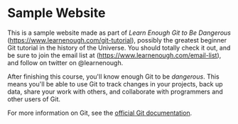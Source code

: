 # Sample Website


This is a sample website made as part of *Learn Enough Git to Be Dangerous* (https://www.learnenough.com/git-tutorial), possibly the greatest beginner Git tutorial in the history of the Universe. You should totally check it out, and be sure to join the email list at (https://www.learnenough.com/email-list), and follow on twitter on @learnenough.


After finishing this course, you'll know enough Git to be *dangerous*. This means you'll be able to use Git to track changes in your projects, back up data, share your work with others, and collaborate with programmers and other users of Git.

For more information on Git, see the [official Git documentation](https://git-scm.com/).
